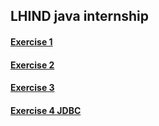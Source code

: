 ## LHIND java internship

#### [Exercise 1](https://github.com/BTabaku/lhind-java-internship/tree/main/src/main/java/com/internship/session1)

#### [Exercise 2](https://github.com/BTabaku/lhind-java-internship/tree/main/src/main/java/com/internship/session2)

#### [Exercise 3](https://github.com/BTabaku/lhind-java-internship/tree/main/src/main/java/com/internship/session3)

#### [Exercise 4 JDBC](https://github.com/BTabaku/lhind-java-internship/tree/main/src/main/java/com/internship/session4jdbc)
